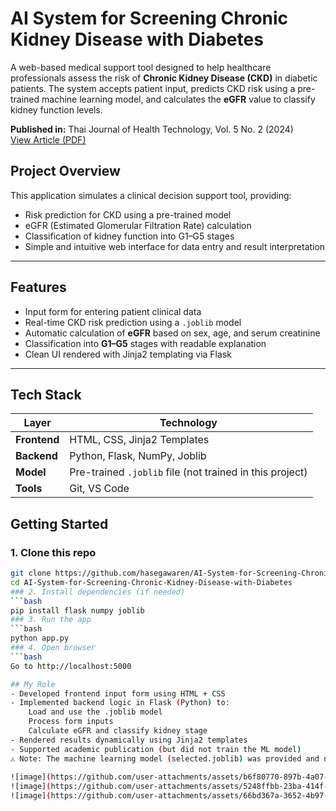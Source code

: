 # AI System for Screening Chronic Kidney Disease with Diabetes

A web-based medical support tool designed to help healthcare professionals assess the risk of **Chronic Kidney Disease (CKD)** in diabetic patients. The system accepts patient input, predicts CKD risk using a pre-trained machine learning model, and calculates the **eGFR** value to classify kidney function levels.

**Published in:** Thai Journal of Health Technology, Vol. 5 No. 2 (2024)  
[View Article (PDF)](https://thaihta.org/journal/file/files/ThaiHTJ_5-2-06.pdf)

## Project Overview

This application simulates a clinical decision support tool, providing:
- Risk prediction for CKD using a pre-trained model
- eGFR (Estimated Glomerular Filtration Rate) calculation
- Classification of kidney function into G1–G5 stages
- Simple and intuitive web interface for data entry and result interpretation

---

## Features

- Input form for entering patient clinical data  
- Real-time CKD risk prediction using a `.joblib` model  
- Automatic calculation of **eGFR** based on sex, age, and serum creatinine  
- Classification into **G1–G5** stages with readable explanation  
- Clean UI rendered with Jinja2 templating via Flask

---

## Tech Stack

| Layer        | Technology                         |
|--------------|-------------------------------------|
| **Frontend** | HTML, CSS, Jinja2 Templates         |
| **Backend**  | Python, Flask, NumPy, Joblib        |
| **Model**    | Pre-trained `.joblib` file (not trained in this project) |
| **Tools**    | Git, VS Code                        |


## Getting Started

### 1. Clone this repo
```bash
git clone https://github.com/hasegawaren/AI-System-for-Screening-Chronic-Kidney-Disease-with-Diabetes.git
cd AI-System-for-Screening-Chronic-Kidney-Disease-with-Diabetes
### 2. Install dependencies (if needed)
```bash
pip install flask numpy joblib
### 3. Run the app
```bash
python app.py
### 4. Open browser
```bash
Go to http://localhost:5000

## My Role
- Developed frontend input form using HTML + CSS
- Implemented backend logic in Flask (Python) to:
    Load and use the .joblib model
    Process form inputs
    Calculate eGFR and classify kidney stage
- Rendered results dynamically using Jinja2 templates
- Supported academic publication (but did not train the ML model)
⚠️ Note: The machine learning model (selected.joblib) was provided and not trained in this repository.
 
![image](https://github.com/user-attachments/assets/b6f80770-897b-4a07-a540-9db3ef1cab6a)
![image](https://github.com/user-attachments/assets/5248ffbb-23ba-414f-8c74-94a38522d884)
![image](https://github.com/user-attachments/assets/66bd367a-3652-4b97-b276-036269f6d40e)
